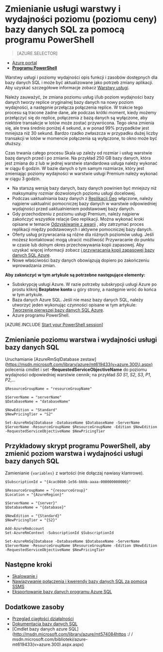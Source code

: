 <properties 
    pageTitle="Zmienianie poziomu warstwa i wydajności usługi bazy danych programu Azure SQL za pomocą programu PowerShell | Microsoft Azure" 
    description="Zmiana poziomu usług i poziom wydajności bazy danych programu Azure SQL pokazano, jak przeskalować bazy danych SQL w górę lub w dół przy użyciu programu PowerShell. Zmienianie warstwie cennik bazy danych Azure SQL za pomocą programu PowerShell." 
    services="sql-database"
    documentationCenter=""
    authors="stevestein"
    manager="jhubbard"
    editor=""/>

<tags
    ms.service="sql-database"
    ms.devlang="NA"
    ms.date="10/12/2016"
    ms.author="sstein"
    ms.workload="data-management"
    ms.topic="article"
    ms.tgt_pltfrm="NA"/>


# <a name="change-the-service-tier-and-performance-level-pricing-tier-of-a-sql-database-with-powershell"></a>Zmienianie usługi warstwy i wydajności poziomu (poziomu ceny) bazy danych SQL za pomocą programu PowerShell


> [AZURE.SELECTOR]
- [Azure portal](sql-database-scale-up.md)
- [**Programu PowerShell**](sql-database-scale-up-powershell.md)


Warstwy usługi i poziomy wydajności opis funkcji i zasobów dostępnych dla bazy danych SQL i może być aktualizowane jako potrzeb zmiany aplikacji. Aby uzyskać szczegółowe informacje zobacz [Warstwy usługi](sql-database-service-tiers.md).

Należy zauważyć, że zmiana poziomu usług i/lub poziom wydajności bazy danych tworzy replice oryginalnej bazy danych na nowy poziom wydajności, a następnie przełącza połączenia replice. W trakcie tego procesu są tracone żadne dane, ale podczas krótki moment, kiedy możemy przełączyć się do replice, połączenia z bazą danych są wyłączone, aby niektóre transakcje w lotów może zostać przywrócona. Tego okna zmienia się, ale trwa średnio poniżej 4 sekund, a w ponad 99% przypadków jest mniejsza niż 30 sekund. Bardzo rzadko zwłaszcza w przypadku dużej liczby transakcji w lotów w momencie połączenia są wyłączone, to okno może być dłuższy.  

Czas trwania całego procesu Skala up zależy od rozmiar i usług warstwie bazę danych przed i po zmianie. Na przykład 250 GB bazy danych, która jest zmiana do z lub w jednej warstwie standardowa usługa należy wykonać w ciągu 6 godzin. W bazie danych o tym samym rozmiarze, który jest zmieniając poziomy wydajności w warstwie usługi Premium należy wykonać w ciągu 3 godzin.


- Na starszą wersję bazy danych, bazy danych powinien być mniejszy niż maksymalny rozmiar dozwolonych poziomu usługi docelowej. 
- Podczas uaktualniania bazy danych z [Replikacji Geo](sql-database-geo-replication-portal.md) włączone, należy najpierw uaktualnić pomocniczej bazy danych w warstwie odpowiedniej wydajności przed uaktualnieniem podstawowej bazy danych.
- Gdy przechodzeniu z poziomu usługi Premium, należy najpierw zakończyć wszystkie relacje Geo replikacji. Można wykonać kroki opisane w temacie [Odzyskiwanie z awarii](sql-database-disaster-recovery.md) , aby zatrzymać proces replikacji między podstawowych i aktywne pomocniczej bazy danych.
- Oferty usług przywracania są różne dla różnych poziomów usług. Jeśli możesz kontaktować mogą utracić możliwość Przywracanie do punktu w czasie lub dolnym okres przechowywania kopii zapasowej. Aby uzyskać więcej informacji zobacz [i przywracania kopii zapasowej bazy danych SQL Azure](sql-database-business-continuity.md).
- Nowe właściwości bazy danych obowiązują dopiero po zakończeniu wprowadzania zmian.



**Aby zakończyć w tym artykule są potrzebne następujące elementy:**

- Subskrypcję usługi Azure. W razie potrzeby subskrypcji usługi Azure po prostu kliknij **Bezpłatne konto** u góry strony, a następnie wróć do końca w tym artykule.
- Baza danych Azure SQL. Jeśli nie masz bazy danych SQL, należy utworzyć jeden wykonując czynności opisane w tym artykule: [Tworzenie pierwszej bazy danych SQL Azure](sql-database-get-started.md).
- Azure programu PowerShell.


[AZURE.INCLUDE [Start your PowerShell session](../../includes/sql-database-powershell.md)]



## <a name="change-the-service-tier-and-performance-level-of-your-sql-database"></a>Zmienianie poziomu warstwa i wydajności usługi bazy danych SQL

Uruchamianie [AzureRmSqlDatabase zestaw] (https://msdn.microsoft.com/library/azure/mt619433(v=azure.300\).aspx) polecenia cmdlet i set **-RequestedServiceObjectiveName** do poziomu wydajności odpowiedniej warstwie cennik; na przykład *S0* *S1*, *S2*, *S3*, *P1*, *P2*,...

```
$ResourceGroupName = "resourceGroupName"
    
$ServerName = "serverName"
$DatabaseName = "databaseName"

$NewEdition = "Standard"
$NewPricingTier = "S2"

Set-AzureRmSqlDatabase -DatabaseName $DatabaseName -ServerName $ServerName -ResourceGroupName $ResourceGroupName -Edition $NewEdition -RequestedServiceObjectiveName $NewPricingTier
```

  

   


## <a name="sample-powershell-script-to-change-the-service-tier-and-performance-level-of-your-sql-database"></a>Przykładowy skrypt programu PowerShell, aby zmienić poziom warstwa i wydajności usługi bazy danych SQL

Zamienianie ```{variables}``` z wartości (nie dołączaj nawiasy klamrowe).

```
$SubscriptionId = "{4cac86b0-1e56-bbbb-aaaa-000000000000}"
    
$ResourceGroupName = "{resourceGroup}"
$Location = "{AzureRegion}"
    
$ServerName = "{server}"
$DatabaseName = "{database}"
    
$NewEdition = "{Standard}"
$NewPricingTier = "{S2}"
    
Add-AzureRmAccount
Set-AzureRmContext -SubscriptionId $SubscriptionId
    
Set-AzureRmSqlDatabase -DatabaseName $DatabaseName -ServerName $ServerName -ResourceGroupName $ResourceGroupName -Edition $NewEdition -RequestedServiceObjectiveName $NewPricingTier
```
        


## <a name="next-steps"></a>Następne kroki

- [Skalowanie i](sql-database-elastic-scale-get-started.md)
- [Nawiązywanie połączenia i kwerendy bazy danych SQL za pomocą SSMS](sql-database-connect-query-ssms.md)
- [Eksportowanie bazy danych programu Azure SQL](sql-database-export-powershell.md)

## <a name="additional-resources"></a>Dodatkowe zasoby

- [Przegląd ciągłości działalności](sql-database-business-continuity.md)
- [Dokumentacja bazy danych SQL](http://azure.microsoft.com/documentation/services/sql-database/)
- [Cmdlet bazy danych azure SQL] (http://msdn.microsoft.com/library/azure/mt574084https :/ / msdn.microsoft.com/biblioteki/azure-mt619433(v=azure.300\).aspx.aspx)